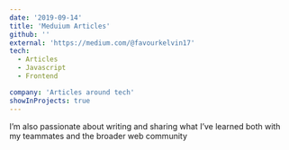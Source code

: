 ```yaml
---
date: '2019-09-14'
title: 'Meduium Articles'
github: ''
external: 'https://medium.com/@favourkelvin17'
tech:
  - Articles
  - Javascript
  - Frontend

company: 'Articles around tech'
showInProjects: true
---
```


I’m also passionate about writing and sharing what I’ve learned both with my teammates and the broader web community

